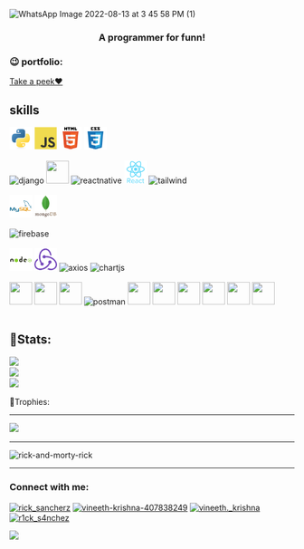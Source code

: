 ![WhatsApp Image 2022-08-13 at 3 45 58 PM (1)](https://user-images.githubusercontent.com/77538493/184479411-3cff770b-2c59-4239-85e6-4ec58cb1fddf.jpeg)

<h3 align="center">A programmer for funn!</h3>
<h3 align="left">😉 portfolio:</h3>
<a href="https://dev-portfolio-kbrliyyii-vineeth-krishna-1234.vercel.app/">Take a peek❤️</a>
<h2 align="left">skills</h2>
<p align="left">
<img src="https://raw.githubusercontent.com/devicons/devicon/master/icons/python/python-original.svg" alt="python" width="40" height="40"/> 
<img src="https://raw.githubusercontent.com/devicons/devicon/master/icons/javascript/javascript-original.svg" alt="javascript" width="40" height="40"/> 
<img src="https://raw.githubusercontent.com/devicons/devicon/master/icons/html5/html5-original-wordmark.svg" alt="html5" width="40" height="40"/>
<img src="https://raw.githubusercontent.com/devicons/devicon/master/icons/css3/css3-original-wordmark.svg" alt="css3" width="40" height="40"/> <br /><br />
<img src="https://cdn.worldvectorlogo.com/logos/django.svg" alt="django" width="40" height="40"/>
<img src="https://cdn.jsdelivr.net/gh/devicons/devicon/icons/nextjs/nextjs-original-wordmark.svg" width="40" height="40"/>          
<img src="https://reactnative.dev/img/header_logo.svg" alt="reactnative" width="40" height="40"/> 
<img src="https://raw.githubusercontent.com/devicons/devicon/master/icons/react/react-original-wordmark.svg" alt="react" width="40" height="40"/>
<img src="https://www.vectorlogo.zone/logos/tailwindcss/tailwindcss-icon.svg" alt="tailwind" width="40" height="40"/><br /><br />
 <img src="https://raw.githubusercontent.com/devicons/devicon/master/icons/mysql/mysql-original-wordmark.svg" alt="mysql" width="40" height="40"/>
 <img src="https://raw.githubusercontent.com/devicons/devicon/master/icons/mongodb/mongodb-original-wordmark.svg" alt="mongodb" width="40" height="40"/>  
 <br /><br />
 <img src="https://cdn.jsdelivr.net/gh/devicons/devicon/icons/firebase/firebase-plain-wordmark.svg" alt="firebase" width="40" height="40"/><br /><br />
 <img src="https://raw.githubusercontent.com/devicons/devicon/master/icons/nodejs/nodejs-original-wordmark.svg" alt="nodejs" width="40" height="40"/> 
 <img src="https://raw.githubusercontent.com/devicons/devicon/master/icons/redux/redux-original.svg" alt="redux" width="40" height="40"/> 
 <img src="https://user-images.githubusercontent.com/8939680/57233884-20344080-6fe5-11e9-8df3-0df1282e1574.png" alt="axios" width="60" height="40"/> 
 <img src="https://www.chartjs.org/media/logo-title.svg" alt="chartjs" width="40" height="40"/><br /><br />
 <img src="https://cdn.jsdelivr.net/gh/devicons/devicon/icons/androidstudio/androidstudio-original.svg" width="40" height="40" />
 <img src="https://cdn.jsdelivr.net/gh/devicons/devicon/icons/vscode/vscode-original.svg" width="40" height="40" />
 <img src="https://cdn.jsdelivr.net/gh/devicons/devicon/icons/linux/linux-original.svg" width="40" height="40" />
 <img src="https://www.vectorlogo.zone/logos/getpostman/getpostman-icon.svg" alt="postman" width="40" height="40"/>   
 <img src="https://cdn.jsdelivr.net/gh/devicons/devicon/icons/android/android-plain.svg" width="40" height="40" />
 <img src="https://cdn.jsdelivr.net/gh/devicons/devicon/icons/bash/bash-original.svg" width="40" height="40" />
 <img src="https://cdn.jsdelivr.net/gh/devicons/devicon/icons/chrome/chrome-original.svg" width="40" height="40" />
 <img src="https://cdn.jsdelivr.net/gh/devicons/devicon/icons/figma/figma-original.svg" width="40" height="40" />
 <img src="https://cdn.jsdelivr.net/gh/devicons/devicon/icons/git/git-plain.svg" width="40" height="40" />
 <img src="https://cdn.jsdelivr.net/gh/devicons/devicon/icons/github/github-original.svg" width="40" height="40" /><br /><br />
 </p>
 
🕺Stats:
-----------------------------------------------
![](https://github-readme-stats.vercel.app/api?username=vineeth-krishna-1234&theme=chartreuse-dark&hide_border=true&include_all_commits=false&count_private=false)<br/>
![](https://github-readme-streak-stats.herokuapp.com/?user=vineeth-krishna-1234&theme=chartreuse-dark&hide_border=true)<br/>
![](https://github-readme-stats.vercel.app/api/top-langs/?username=vineeth-krishna-1234&theme=chartreuse-dark&hide_border=true&include_all_commits=false&count_private=false&layout=compact)

👑Trophies:

---

![](https://github-profile-trophy.vercel.app/?username=vineeth-krishna-1234&theme=apprentice&no-frame=true&no-bg=true&margin-w=4)

---

![rick-and-morty-rick](https://user-images.githubusercontent.com/77538493/184478124-2d19ecf0-0ef9-450b-b20b-85f30e73ebf6.gif)

---

<h3 align="left">Connect with me:</h3>
<p align="left">
<a href="https://twitter.com/rick_sancherz" target="blank"><img align="center" src="https://raw.githubusercontent.com/rahuldkjain/github-profile-readme-generator/master/src/images/icons/Social/twitter.svg" alt="rick_sancherz" height="30" width="40" /></a>
<a href="https://linkedin.com/in/vineeth-krishna-407838249" target="blank"><img align="center" src="https://raw.githubusercontent.com/rahuldkjain/github-profile-readme-generator/master/src/images/icons/Social/linked-in-alt.svg" alt="vineeth-krishna-407838249" height="30" width="40" /></a>
<a href="https://instagram.com/vineeth._krishna" target="blank"><img align="center" src="https://raw.githubusercontent.com/rahuldkjain/github-profile-readme-generator/master/src/images/icons/Social/instagram.svg" alt="vineeth._krishna" height="30" width="40" /></a>
<a href="https://www.leetcode.com/r1ck_s4nchez" target="blank"><img align="center" src="https://raw.githubusercontent.com/rahuldkjain/github-profile-readme-generator/master/src/images/icons/Social/leet-code.svg" alt="r1ck_s4nchez" height="30" width="40" /></a>
</p>

[![](https://visitcount.itsvg.in/api?id=vineeth-krishna-1234&icon=9&color=12)](https://visitcount.itsvg.in)
